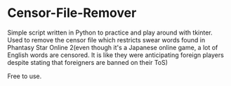 # Censor-File-Remover

Simple script written in Python to practice and play around with tkinter.
Used to remove the censor file which restricts swear words found in Phantasy Star Online 2(even though it's a Japanese online game, a lot of English words are censored. It is like they were anticipating foreign players despite stating that foreigners are banned on their ToS)

Free to use.
